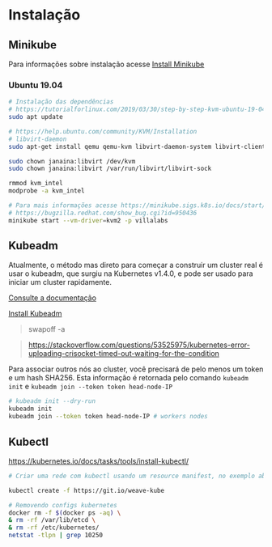 # Instalação

## Minikube
Para informações sobre instalação acesse [Install Minikube](https://kubernetes.io/docs/tasks/tools/install-minikube/)

### Ubuntu 19.04
~~~sh
# Instalação das dependências
# https://tutorialforlinux.com/2019/03/30/step-by-step-kvm-ubuntu-19-04-installation-guide/2/
sudo apt update

# https://help.ubuntu.com/community/KVM/Installation
# libvirt-daemon
sudo apt-get install qemu qemu-kvm libvirt-daemon-system libvirt-clients bridge-utils

sudo chown janaina:libvirt /dev/kvm
sudo chown janaina:libvirt /var/run/libvirt/libvirt-sock

rmmod kvm_intel
modprobe -a kvm_intel

# Para mais informações acesse https://minikube.sigs.k8s.io/docs/start/linux/
# https://bugzilla.redhat.com/show_bug.cgi?id=950436
minikube start --vm-driver=kvm2 -p villalabs
~~~

## Kubeadm
Atualmente, o método mas direto para começar a construir um cluster real é usar o kubeadm, que surgiu na Kubernetes v1.4.0, e pode ser usado para iniciar um cluster rapidamente.

[Consulte a documentação](https://kubernetes.io/docs/setup/production-environment/tools/kubeadm/create-cluster-kubeadm/)

[Install Kubeadm](https://kubernetes.io/docs/setup/production-environment/tools/kubeadm/install-kubeadm/)

> swapoff -a

> https://stackoverflow.com/questions/53525975/kubernetes-error-uploading-crisocket-timed-out-waiting-for-the-condition


Para associar outros nós ao cluster, você precisará de pelo menos um token e um hash SHA256. Esta informação é retornada pelo comando ``kubeadm init`` e ``kubeadm join --token token head-node-IP``

~~~sh
# kubeadm init --dry-run
kubeadm init
kubeadm join --token token head-node-IP # workers nodes
~~~

## Kubectl
https://kubernetes.io/docs/tasks/tools/install-kubectl/
~~~sh
# Criar uma rede com kubectl usando um resource manifest, no exemplo abaixo vamos usar o Weave network como exemplo. 

kubectl create -f https://git.io/weave-kube
~~~

~~~sh
# Removendo configs kubernetes
docker rm -f $(docker ps -aq) \
& rm -rf /var/lib/etcd \
& rm -rf /etc/kubernetes/
netstat -tlpn | grep 10250
~~~